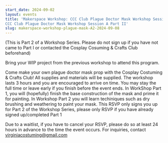 ```yaml
---
start_date: 2024-09-02
layout: events
title: 'Makerspace Workshop: CCC Club Plague Doctor Mask Workshop Session A Part II
CCC Club Plague Doctor Mask Workshop Session A Part II'
slug: makerspace-workshop-plague-mask-A2-2024-09-08
---
```

(This is Part 2 of a Workshop Series. Please do not sign up if you have not came to Part I or contacted the Cosplay Cosuming & Crafts Club beforehand)

Bring your WIP project from the previous workshop to attend this program.

Come make your own plague doctor mask prop with the Cosplay Costuming & Crafts Club! All supplies and materials will be supplied. The workshop lasts 3 hours and you are encouraged to arrive on time. You may stay the full time or leave early if you finish before the event ends. In WorkShop Part 1, you will (hopefully) finish the base construction of the mask and prime it for painting. In Workshop Part 2 you will learn techiniques such as dry brushing and weathering to paint your mask. This RSVP only signs you up for Part 2 of the Workshop Series, please only RSVP if you have already signed up/completed Part 1

Due to a waitlist, if you have to cancel your RSVP, please do so at least 24 hours in advance to the time the event occurs. For inquiries, contact virginiacostuming@gmail.com
